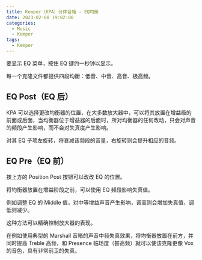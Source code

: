 ```yaml
---
title: Kemper（KPA）分体音箱 - EQ均衡
date: 2023-02-08 19:02:00
categories:
  - Music
  - Kemper
tags:
  - Kemper
---
```


要显示 EQ 菜单，按住 EQ 键约一秒钟以显示。

<hairy-image style="max-width: 1200px" src="https://pic.imgdb.cn/item/63e393d14757feff3382255c.jpg" />

每一个克隆文件都提供四段均衡：低音、中音、高音、极高频。

## EQ Post（EQ 后）

KPA 可以选择更改均衡器的位置，在大多数放大器中，可以将其放置在增益级的前面或后面，当均衡器位于增益器的后面时，所对均衡器的任何改动，只会对声音的频段产生影响，而不会对失真度产生影响。

<hairy-image style="max-width: 1200px" src="https://pic.imgdb.cn/item/63e395214757feff33845445.jpg" />

对其 EQ 子项左旋转，将衰减该频段的音量，右旋转则会提升相应的音频。
<!-- more -->
## EQ Pre（EQ 前）

按上方的 Position Post 按钮可以改改 EQ 的位置。

<hairy-image style="max-width: 1200px" src="https://pic.imgdb.cn/item/63e3956b4757feff3384c936.jpg" />

将均衡器放置在增益阶段之前，可以使用 EQ 频段影响失真值。

例如调整 EQ 的 Middle 值，对中等增益声音产生影响，调高则会增加失真值，调低则减少。

这种方法可以精确控制放大器的表现。

在例如使用典型的 Marshall 音箱的声音中频失真效果，将均衡器放置在前方，并同时提高 Treble 高频，和 Presence 临场度（甚高频）就可以使该克隆更像 Vox 的音色，具有非常前卫的失真。
